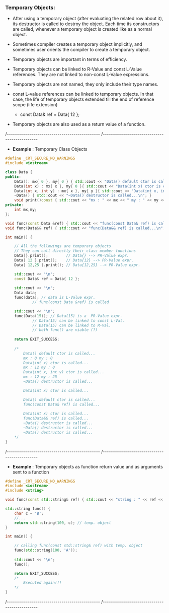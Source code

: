 ### Temporary Objects:

- After using a temporary object (after evaluating the related row about it), its destructor is called to destroy the object. Each time its constructors are called, whenever a temporary object is created like as a normal object. 

- Sometimes compiler creates a temporary object implicitly, and sometimes user orients the compiler to create a temporary object. 

- Temporary objects are important in terms of efficiency.

- Temporary objects can be linked to  R-Value and const L-Value references. They are not linked to non-const L-Value expressions. 

- Temporary objects are not named, they only include their type names.

- const L-value references can be linked to temporary objects. In that case, the life of temporary objects extended till the end of reference scope (life extension)
  - const Data& ref = Data{ 12 };

- Temporary objects are also used as a return value of a function.

/----------------------------------------------
/----------------------------------------------

- **Example** : Temporary Class Objects 

```cpp
#define _CRT_SECURE_NO_WARNINGS
#include <iostream>

class Data {
public:
	Data(): mx{ 0 }, my{ 0 } { std::cout << "Data() default ctor is called...\n"; };
	Data(int x) : mx{ x }, my{ 0 }{	std::cout << "Data(int x) ctor is called...\n";	}
	Data(int x, int y) : mx{ x }, my{ y }{ std::cout << "Data(int x, int y) ctor is called...\n"; }
	~Data() { std::cout << "~Data() destructor is called...\n"; }
	void print()const { std::cout << "mx : " << mx << " my : " << my << "\n"; }
private:
	int mx,my;
};

void func(const Data &ref) { std::cout << "func(const Data& ref) is called...\n"; }
void func(Data&& ref) {	std::cout << "func(Data&& ref) is called...\n"; }

int main() {

	// All the followings are temporary objects
	// They can call directly their class member functions
	Data{}.print();        // Data{} --> PR-Value expr.
	Data{ 12 }.print();    // Data{12} --> PR-Value expr.
	Data{ 12,25 }.print(); // Data{12,25} --> PR-Value expr.

	std::cout << "\n";
	const Data& ref = Data{ 12 };
	
	std::cout << "\n";
	Data data;
	func(data); // data is L-Value expr.
		    // func(const Data &ref) is called

	std::cout << "\n";
	func(Data(15)); // Data(15) is a  PR-Value expr. 
			// Data(15) can be linked to const L-Val.
			// Data(15) can be linked to R-Val.
			// both func() are viable (?)
	
	return EXIT_SUCCESS;
	
	/*
		Data() default ctor is called...
		mx : 0 my : 0
		Data(int x) ctor is called...
		mx : 12 my : 0
		Data(int x, int y) ctor is called...
		mx : 12 my : 25
		~Data() destructor is called...

		Data(int x) ctor is called...

		Data() default ctor is called...
		func(const Data& ref) is called...
		
		Data(int x) ctor is called...
		func(Data&& ref) is called...
		~Data() destructor is called...
		~Data() destructor is called...
		~Data() destructor is called...
	*/
}
```

/----------------------------------------------
/----------------------------------------------

- **Example** : Temporary objects as function return value and as arguments sent to a function  

```cpp
#define _CRT_SECURE_NO_WARNINGS
#include <iostream>
#include <string>

void func(const std::string& ref) { std::cout << "string : " << ref << "\n"; }

std::string func() {
	char c = 'B';
	//...
	return std::string(100, c); // temp. object 
}

int main() {

	// calling func(const std::string& ref) with temp. object
	func(std::string(100, 'A')); 
	
	std::cout << "\n";
	func();

	return EXIT_SUCCESS;
	/*
		Executed again!!!
	*/
}
```

/----------------------------------------------
/----------------------------------------------
